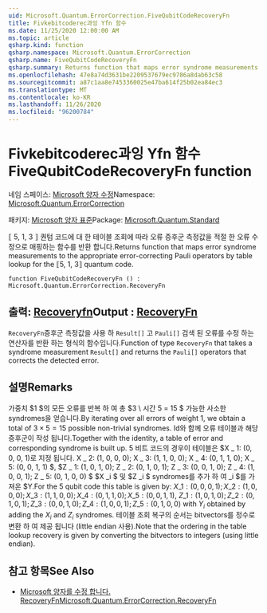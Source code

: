 ```yaml
---
uid: Microsoft.Quantum.ErrorCorrection.FiveQubitCodeRecoveryFn
title: Fivkebitcoderec과잉 Yfn 함수
ms.date: 11/25/2020 12:00:00 AM
ms.topic: article
qsharp.kind: function
qsharp.namespace: Microsoft.Quantum.ErrorCorrection
qsharp.name: FiveQubitCodeRecoveryFn
qsharp.summary: Returns function that maps error syndrome measurements to the appropriate error-correcting Pauli operators by table lookup for the ⟦5, 1, 3⟧ quantum code.
ms.openlocfilehash: 47e8a74d3631be2209537679ec9786a8dab63c58
ms.sourcegitcommit: a87c1aa8e7453360025e47ba614f25b02ea84ec3
ms.translationtype: MT
ms.contentlocale: ko-KR
ms.lasthandoff: 11/26/2020
ms.locfileid: "96200784"
---
```

# <a name="fivequbitcoderecoveryfn-function"></a><span data-ttu-id="7990d-102">Fivkebitcoderec과잉 Yfn 함수</span><span class="sxs-lookup"><span data-stu-id="7990d-102">FiveQubitCodeRecoveryFn function</span></span>

<span data-ttu-id="7990d-103">네임 스페이스: [Microsoft 양자 수정](xref:Microsoft.Quantum.ErrorCorrection)</span><span class="sxs-lookup"><span data-stu-id="7990d-103">Namespace: [Microsoft.Quantum.ErrorCorrection](xref:Microsoft.Quantum.ErrorCorrection)</span></span>

<span data-ttu-id="7990d-104">패키지: [Microsoft 양자 표준](https://nuget.org/packages/Microsoft.Quantum.Standard)</span><span class="sxs-lookup"><span data-stu-id="7990d-104">Package: [Microsoft.Quantum.Standard](https://nuget.org/packages/Microsoft.Quantum.Standard)</span></span>


<span data-ttu-id="7990d-105">⟦ 5, 1, 3 ⟧ 퀀텀 코드에 대 한 테이블 조회에 따라 오류 증후군 측정값을 적절 한 오류 수정으로 매핑하는 함수를 반환 합니다.</span><span class="sxs-lookup"><span data-stu-id="7990d-105">Returns function that maps error syndrome measurements to the appropriate error-correcting Pauli operators by table lookup for the ⟦5, 1, 3⟧ quantum code.</span></span>

```qsharp
function FiveQubitCodeRecoveryFn () : Microsoft.Quantum.ErrorCorrection.RecoveryFn
```


## <a name="output--recoveryfn"></a><span data-ttu-id="7990d-106">출력: [Recoveryfn](xref:Microsoft.Quantum.ErrorCorrection.RecoveryFn)</span><span class="sxs-lookup"><span data-stu-id="7990d-106">Output : [RecoveryFn](xref:Microsoft.Quantum.ErrorCorrection.RecoveryFn)</span></span>

<span data-ttu-id="7990d-107">`RecoveryFn`증후군 측정값을 사용 하 `Result[]` 고 `Pauli[]` 검색 된 오류를 수정 하는 연산자를 반환 하는 형식의 함수입니다.</span><span class="sxs-lookup"><span data-stu-id="7990d-107">Function of type `RecoveryFn` that takes a syndrome measurement `Result[]` and returns the `Pauli[]` operators that corrects the detected error.</span></span>

## <a name="remarks"></a><span data-ttu-id="7990d-108">설명</span><span class="sxs-lookup"><span data-stu-id="7990d-108">Remarks</span></span>

<span data-ttu-id="7990d-109">가중치 $1 $의 모든 오류를 반복 하 여 총 $3 \ 시간 5 = 15 $ 가능한 사소한 syndromes을 얻습니다.</span><span class="sxs-lookup"><span data-stu-id="7990d-109">By iterating over all errors of weight $1$, we obtain a total of $3\times 5=15$ possible non-trivial syndromes.</span></span>
<span data-ttu-id="7990d-110">Id와 함께 오류 테이블과 해당 증후군이 작성 됩니다.</span><span class="sxs-lookup"><span data-stu-id="7990d-110">Together with the identity, a table of error and corresponding syndrome is built up.</span></span> <span data-ttu-id="7990d-111">5 비트 코드의 경우이 테이블은 $X \_ 1: (0, 0, 0, 1)로 지정 됩니다. X \_ 2: (1, 0, 0, 0); X \_ 3: (1, 1, 0, 0); X \_ 4: (0, 1, 1, 0); X \_ 5: (0, 0, 1, 1) $, $Z \_ 1: (1, 0, 1, 0); Z \_ 2: (0, 1, 0, 1); Z \_ 3: (0, 0, 1, 0); Z \_ 4: (1, 0, 0, 1); Z \_ 5: (0, 1, 0, 0) $ $X _i $ 및 $Z _i $ syndromes를 추가 하 여 _i $를 가져온 $Y.</span><span class="sxs-lookup"><span data-stu-id="7990d-111">For the 5 qubit code this table is given by: $X\_1: (0,0,0,1); X\_2: (1,0,0,0); X\_3: (1,1,0,0); X\_4: (0,1,1,0); X\_5: (0,0,1,1)$, $Z\_1: (1,0,1,0); Z\_2: (0,1,0,1); Z\_3: (0,0,1,0); Z\_4: (1,0,0,1); Z\_5: (0,1,0,0)$ with $Y_i$ obtained by adding the $X_i$ and $Z_i$ syndromes.</span></span> <span data-ttu-id="7990d-112">테이블 조회 복구의 순서는 bitvectors를 정수로 변환 하 여 제공 됩니다 (little endian 사용).</span><span class="sxs-lookup"><span data-stu-id="7990d-112">Note that the ordering in the table lookup recovery is given by converting the bitvectors to integers (using little endian).</span></span>

## <a name="see-also"></a><span data-ttu-id="7990d-113">참고 항목</span><span class="sxs-lookup"><span data-stu-id="7990d-113">See Also</span></span>

- [<span data-ttu-id="7990d-114">Microsoft 양자를 수정 합니다. RecoveryFn</span><span class="sxs-lookup"><span data-stu-id="7990d-114">Microsoft.Quantum.ErrorCorrection.RecoveryFn</span></span>](xref:Microsoft.Quantum.ErrorCorrection.RecoveryFn)